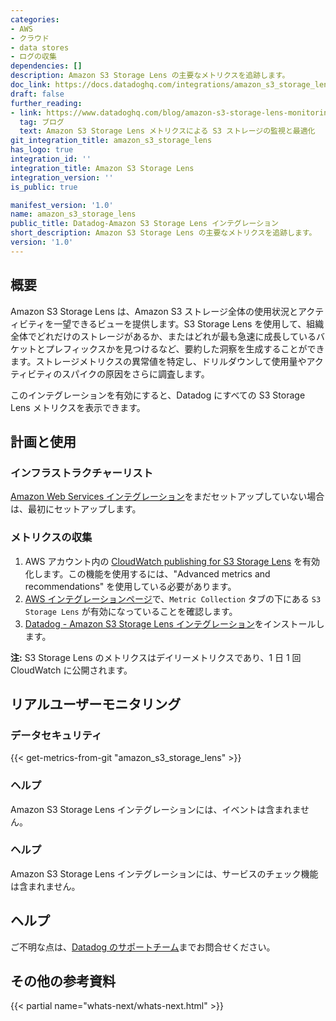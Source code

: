 ```yaml
---
categories:
- AWS
- クラウド
- data stores
- ログの収集
dependencies: []
description: Amazon S3 Storage Lens の主要なメトリクスを追跡します。
doc_link: https://docs.datadoghq.com/integrations/amazon_s3_storage_lens
draft: false
further_reading:
- link: https://www.datadoghq.com/blog/amazon-s3-storage-lens-monitoring-datadog/
  tag: ブログ
  text: Amazon S3 Storage Lens メトリクスによる S3 ストレージの監視と最適化
git_integration_title: amazon_s3_storage_lens
has_logo: true
integration_id: ''
integration_title: Amazon S3 Storage Lens
integration_version: ''
is_public: true

manifest_version: '1.0'
name: amazon_s3_storage_lens
public_title: Datadog-Amazon S3 Storage Lens インテグレーション
short_description: Amazon S3 Storage Lens の主要なメトリクスを追跡します。
version: '1.0'
---
```


<!--  SOURCED FROM https://github.com/DataDog/dogweb -->
## 概要

Amazon S3 Storage Lens は、Amazon S3 ストレージ全体の使用状況とアクティビティを一望できるビューを提供します。S3 Storage Lens を使用して、組織全体でどれだけのストレージがあるか、またはどれが最も急速に成長しているバケットとプレフィックスかを見つけるなど、要約した洞察を生成することができます。ストレージメトリクスの異常値を特定し、ドリルダウンして使用量やアクティビティのスパイクの原因をさらに調査します。

このインテグレーションを有効にすると、Datadog にすべての S3 Storage Lens メトリクスを表示できます。

## 計画と使用

### インフラストラクチャーリスト

[Amazon Web Services インテグレーション][1]をまだセットアップしていない場合は、最初にセットアップします。

### メトリクスの収集

1. AWS アカウント内の [CloudWatch publishing for S3 Storage Lens][2] を有効化します。この機能を使用するには、"Advanced metrics and recommendations" を使用している必要があります。
2. [AWS インテグレーションページ][3]で、`Metric Collection` タブの下にある `S3 Storage Lens` が有効になっていることを確認します。
3. [Datadog - Amazon S3 Storage Lens インテグレーション][4]をインストールします。

**注:** S3 Storage Lens のメトリクスはデイリーメトリクスであり、1 日 1 回 CloudWatch に公開されます。

## リアルユーザーモニタリング

### データセキュリティ
{{< get-metrics-from-git "amazon_s3_storage_lens" >}}


### ヘルプ

Amazon S3 Storage Lens インテグレーションには、イベントは含まれません。

### ヘルプ

Amazon S3 Storage Lens インテグレーションには、サービスのチェック機能は含まれません。

## ヘルプ

ご不明な点は、[Datadog のサポートチーム][6]までお問合せください。

## その他の参考資料

{{< partial name="whats-next/whats-next.html" >}}


[1]: https://docs.datadoghq.com/ja/integrations/amazon_web_services/
[2]: https://docs.aws.amazon.com/AmazonS3/latest/userguide/storage-lens-cloudwatch-enable-publish-option.html
[3]: https://app.datadoghq.com/integrations/amazon-web-services
[4]: https://app.datadoghq.com/integrations/amazon-s3-storage-lens
[5]: https://github.com/DataDog/dogweb/blob/prod/integration/amazon_s3_storage_lens/amazon_s3_storage_lens_metadata.csv
[6]: https://docs.datadoghq.com/ja/help/
